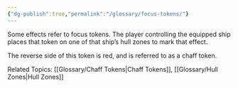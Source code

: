 ```yaml
---
{"dg-publish":true,"permalink":"/glossary/focus-tokens/"}
---
```


Some effects refer to focus tokens. The player controlling the equipped ship places that token on one of that ship’s hull zones to mark that effect.

The reverse side of this token is red, and is referred to as a chaff token.

Related Topics: [[Glossary/Chaff Tokens\|Chaff Tokens]], [[Glossary/Hull Zones\|Hull Zones]]
